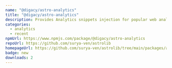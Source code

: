 ```yaml
---
name: "@digacy/astro-analytics"
title: "@digacy/astro-analytics"
description: Provides Analytics snippets injection for popular web analytics tools
categories:
  - analytics
  - recent
npmUrl: https://www.npmjs.com/package/@digacy/astro-analytics
repoUrl: https://github.com/surya-ven/astrolib
homepageUrl: https://github.com/surya-ven/astrolib/tree/main/packages/analytics
badge: new
downloads: 2
---
```

